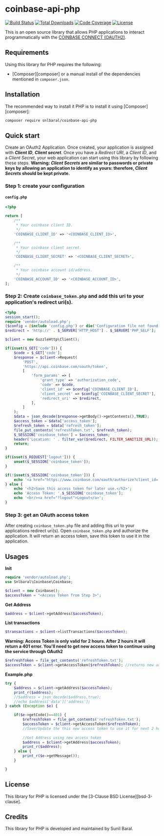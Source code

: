 # coinbase-api-php

[![Build Status](https://travis-ci.org/snlbaral/coinbase-api-php.svg)](https://travis-ci.org/snlbaral/coinbase-api-php)
[![Total Downloads](https://poser.pugx.org/snlbaral/coinbase-api-php/d/total.svg)](https://packagist.org/packages/snlbaral/coinbase-api-php)
[![Code Coverage](https://codecov.io/gh/snlbaral/coinbase-api-php/badge.svg)](https://codecov.io/gh/snlbaral/coinbase-api-php)
[![License](https://poser.pugx.org/snlbaral/coinbase-api-php/license)](https://packagist.org/packages/snlbaral/coinbase-api-php)

This is an open source library that allows PHP applications to interact programmatically with the <a href="https://developers.coinbase.com/docs/wallet/coinbase-connect">COINBASE CONNECT (OAUTH2)</a>.

Requirements
------------

Using this library for PHP requires the following:

* [Composer][composer] or a manual install of the dependencies mentioned in
  `composer.json`.


Installation
------------

The recommended way to install it PHP is to install it using
[Composer][composer]:

```sh
composer require snlbaral/coinbase-api-php
```


Quick start
-----------

Create an OAuth2 Application. Once created, your application is assigned with ***Client ID***, ***Client secret***.
Once you have a *Redirect URI*, a *Client ID*, and a *Client Secret*, your web application can start using this library by following these steps.
**Warning: *Client Secrets* are similar to passwords or private keys by allowing an application to identify as yours: therefore, *Client Secrets* should be kept private.**

### Step 1: create your configuration

#### `config.php`

```php
<?php

return [
    /**
     * Your coinbase client ID.
     */
    'COINBASE_CLIENT_ID' => '<COINBASE_CLIENT_ID>',

    /**
     * Your coinbase client secret.
     */
    'COINBASE_CLIENT_SECRET' => '<COINBASE_CLIENT_SECRET>',

    /**
     * Your coinbase account id/address.
     */
    'COINBASE_ACCOUNT_ID' => '<COINBASE_ACCOUNT_ID>',
];
```

### Step 2: Create `coinbase_token.php` and add this uri to your application's redirect uri(s).

```php
<?php
session_start();
require 'vendor/autoload.php';
($config = @include 'config.php') or die('Configuration file not found');
$redirect = 'http://' . $_SERVER['HTTP_HOST'] . $_SERVER['PHP_SELF'];

$client = new GuzzleHttp\Client();

if(isset($_GET['code'])) {
	$code = $_GET['code'];
	$response = $client->Request(
		'POST',
		'https://api.coinbase.com/oauth/token',
		[
			'form_params' => [
				'grant_type' => 'authorization_code',
				'code' => $code,
				'client_id' => $config['COINBASE_CLIENT_ID'],
				'client_secret' => $config['COINBASE_CLIENT_SECRET'],
				'redirect_uri' => $redirect,
			],
		]
	);
	$data = json_decode($response->getBody()->getContents(),TRUE);
	$access_token = $data['access_token'];
	$refresh_token = $data['refresh_token'];
	file_put_contents('refreshToken.txt', $refresh_token);
	$_SESSION['coinbase_token'] = $access_token;
	header('Location: ' . filter_var($redirect, FILTER_SANITIZE_URL));
	return;
}

if(isset($_REQUEST['logout'])) {
	unset($_SESSION['coinbase_token']);
}

if(!isset($_SESSION['coinbase_token'])) {
	echo '<a href="https://www.coinbase.com/oauth/authorize?client_id='.$config['COINBASE_CLIENT_ID'].'&redirect_uri='.$redirect.'&response_type=code&scope=wallet%3Aaddresses%3Acreate,wallet%3Aaddresses%3Aread,wallet%3Anotifications%3Aread" target="_blank">Authorize Me</a>';
} else {
	echo '<h2>Save this access token for later use.</h2>';
	echo 'Access Token: '.$_SESSION['coinbase_token'];
	echo '<br/><a href="?logout">Logout</a>';
}
```

### Step 3: get an OAuth access token

After creating `coinbase_token.php` file and adding this uri to your applications redirect uri(s). Open `coinbase_token.php` and authorize the application.
It will return an access token, save this token to use it in the application.


Usages
----------

**Init**
```php
require 'vendor/autoload.php';
use Snlbaral\Coinbase\Coinbase;

$client = new Coinbase();
$accessToken = "<Access Token from Step 3>";
```

**Get Address**
```php
$address = $client->getAddress($accessToken);
```

**List transactions**
```php
$transactions = $client->listTransactions($accessToken);
```

**Warning: Access Token is only valid for 2 hours. After 2 hours it will return a 401 error. You'll need to get new access token to continue using the service through OAuth2**
```php
$refreshToken = file_get_contents('refreshToken.txt');
$accessToken = $client->getAccessToken($refreshToken); //returns new access token valid for next 2 hours.
```


**Example.php**

```php
try {
	$address = $client->getAddress($accessToken);
	print_r($address);
	//$address = json_decode($address,true);
	//echo $address['data']['address'];
} catch (Exception $e) {

	if($e->getCode()==401) {
		$refreshToken = file_get_contents('refreshToken.txt');
		$accessToken = $client->getAccessToken($refreshToken);
		//Save/Update the this new access token to use it for next 2 hours
		
		//Get Address using new access token
		$address = $client->getAddress($accessToken);
		print_r($address);		
	} else {
		print_r($e->getMessage());
	}

}
```

License
-------

This library for PHP is licensed under the [3-Clause
BSD License][bsd-3-clause].

Credits
-------

This library for PHP is developed and maintained by Sunil Baral.

